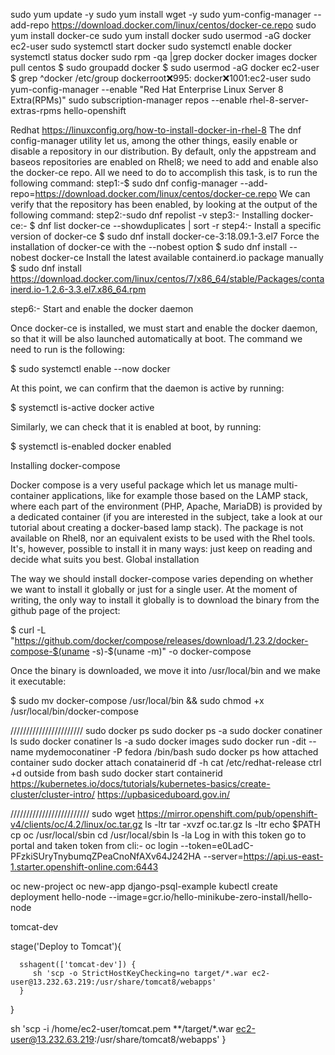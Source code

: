sudo yum update -y
sudo yum install wget -y
sudo yum-config-manager --add-repo https://download.docker.com/linux/centos/docker-ce.repo
sudo yum install docker-ce
sudo yum install docker
sudo usermod -aG docker ec2-user
sudo systemctl start docker
sudo systemctl enable docker
systemctl status docker
sudo rpm -qa |grep docker
docker images
docker pull centos
$ sudo groupadd docker
$ sudo usermod -aG docker ec2-user
$ grep ^docker /etc/group
dockerroot:x:995:
docker:x:1001:ec2-user
sudo yum-config-manager --enable "Red Hat Enterprise Linux Server 8 Extra(RPMs)"
sudo subscription-manager repos --enable rhel-8-server-extras-rpms
hello-openshift

Redhat 
https://linuxconfig.org/how-to-install-docker-in-rhel-8
The dnf config-manager utility let us, among the other things, easily enable or
 disable a repository in our distribution. By default, only the appstream and baseos 
repositories are enabled on Rhel8; we need to add and enable also the docker-ce repo.
 All we need to do to accomplish this task, is to run the following command:
step1:-$ sudo dnf config-manager --add-repo=https://download.docker.com/linux/centos/docker-ce.repo
We can verify that the repository has been enabled, by looking at the output of the following command:
step2:-sudo dnf repolist -v
step3:-
Installing docker-ce:-
$ dnf list docker-ce --showduplicates | sort -r
step4:-
Install a specific version of docker-ce
$ sudo dnf install docker-ce-3:18.09.1-3.el7
Force the installation of docker-ce with the --nobest option
$ sudo dnf install --nobest docker-ce
Install the latest available containerd.io package manually
$ sudo dnf install https://download.docker.com/linux/centos/7/x86_64/stable/Packages/containerd.io-1.2.6-3.3.el7.x86_64.rpm

step6:-
Start and enable the docker daemon

Once docker-ce is installed, we must start and enable the docker daemon, so that it will be also launched automatically at boot. The command we need to run is the following:

$ sudo systemctl enable --now docker

At this point, we can confirm that the daemon is active by running:

$ systemctl is-active docker
active

Similarly, we can check that it is enabled at boot, by running:

$ systemctl is-enabled docker
enabled

Installing docker-compose

Docker compose is a very useful package which let us manage multi-container applications, like for example those based on the LAMP stack, where each part of the environment (PHP, Apache, MariaDB) is provided by a dedicated container (if you are interested in the subject, take a look at our tutorial about creating a docker-based lamp stack). The package is not available on Rhel8, nor an equivalent exists to be used with the Rhel tools. It's, however, possible to install it in many ways: just keep on reading and decide what suits you best.
Global installation

The way we should install docker-compose varies depending on whether we want to install it globally or just for a single user. At the moment of writing, the only way to install it globally is to download the binary from the github page of the project:

$ curl -L "https://github.com/docker/compose/releases/download/1.23.2/docker-compose-$(uname -s)-$(uname -m)" -o docker-compose

Once the binary is downloaded, we move it into /usr/local/bin and we make it executable:

$ sudo mv docker-compose /usr/local/bin && sudo chmod +x /usr/local/bin/docker-compose








///////////////////////
sudo docker ps
sudo docker ps -a
sudo docker conatiner ls
sudo docker conatiner ls -a
sudo docker images
sudo docker run -dit --name mydemoconatiner -P fedora /bin/bash
sudo docker  ps
how attached container
sudo docker attach conatainerid
 df -h
cat /etc/redhat-release
ctrl +d outside from bash
sudo docker start containerid
https://kubernetes.io/docs/tutorials/kubernetes-basics/create-cluster/cluster-intro/
https://upbasiceduboard.gov.in/


/////////////////////////
sudo wget https://mirror.openshift.com/pub/openshift-v4/clients/oc/4.2/linux/oc.tar.gz
ls -ltr
tar -xvzf oc.tar.gz
ls -ltr
echo $PATH
cp oc /usr/local/sbin
cd /usr/local/sbin
ls -la
Log in with this token
 go to portal  and taken token from cli:-
oc login --token=e0LadC-PFzkiSUryTnybumqZPeaCnoNfAXv64J242HA --server=https://api.us-east-1.starter.openshift-online.com:6443

oc new-project <projectname>
oc new-app django-psql-example
kubectl create deployment hello-node --image=gcr.io/hello-minikube-zero-install/hello-node



tomcat-dev

stage('Deploy to Tomcat'){
      
      sshagent(['tomcat-dev']) {
         sh 'scp -o StrictHostKeyChecking=no target/*.war ec2-user@13.232.63.219:/usr/share/tomcat8/webapps'
      }
   }


sh 'scp -i /home/ec2-user/tomcat.pem  **/target/*.war ec2-user@13.232.63.219:/usr/share/tomcat8/webapps'
      }




